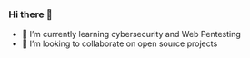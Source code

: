### Hi there 👋

- 🌱 I’m currently learning cybersecurity and Web Pentesting
- 👯 I’m looking to collaborate on open source projects
